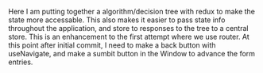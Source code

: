 Here I am putting together a algorithm/decision tree with redux to make the state more accessable.  This also makes it easier to pass state info throughout the application, and store to responses to the tree to a central store. This is an enhancement to the first attempt where we use router.  At this point after initial commit, I need to make a back button with useNavigate, and make a sumbit button in the Window to advance the form entries.